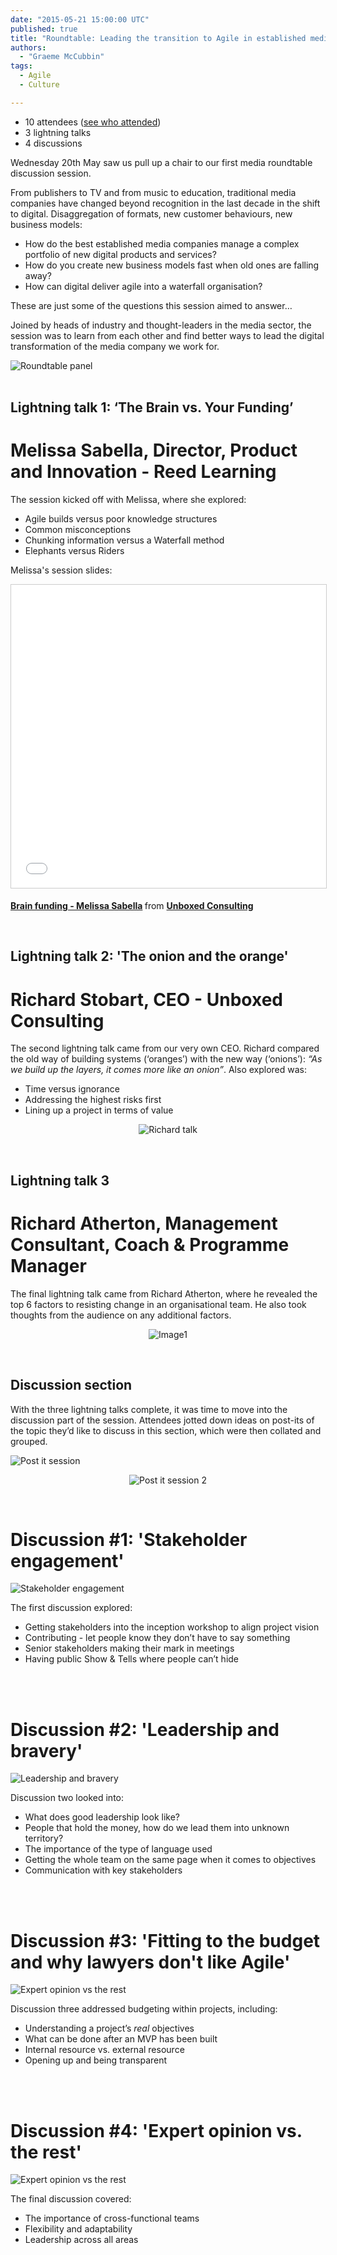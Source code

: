 ```yaml
---
date: "2015-05-21 15:00:00 UTC"
published: true
title: "Roundtable: Leading the transition to Agile in established media companies"
authors:
  - "Graeme McCubbin"
tags:
  - Agile
  - Culture

---
```


* 10 attendees ([see who attended](https://drive.google.com/file/d/0B2NhOcmmEbFZWi1odC1fVURBMXc/view?usp=sharing))
* 3 lightning talks
* 4 discussions

Wednesday 20th May saw us pull up a chair to our first media roundtable discussion session.

From publishers to TV and from music to education, traditional media companies have changed beyond recognition in the last decade in the shift to digital. Disaggregation of formats, new customer behaviours, new business models:

* How do the best established media companies manage a complex portfolio of new digital products and services?
* How do you create new business models fast when old ones are falling away?
* How can digital deliver agile into a waterfall organisation?

These are just some of the questions this session aimed to answer…

Joined by heads of industry and thought-leaders in the media sector, the session was to learn from each other and find better ways to lead the digital transformation of the media company we work for.

<img src="http://bit.ly/1Gs0oxM" alt="Roundtable panel">
<br/>
<br/>

## Lightning talk 1: ‘The Brain vs. Your Funding’
<h1>Melissa Sabella, Director, Product and Innovation - Reed Learning</h1>
The session kicked off with Melissa, where she explored:

* Agile builds versus poor knowledge structures
* Common misconceptions
* Chunking information versus a Waterfall method
* Elephants versus Riders


Melissa's session slides:
<p align="center"><iframe src="//www.slideshare.net/slideshow/embed_code/key/mDLtOGAzSXeFdz" width="595" height="485" frameborder="0" marginwidth="0" marginheight="0" scrolling="no" style="border:1px solid #CCC; border-width:1px; margin-bottom:5px; max-width: 100%;" allowfullscreen> </iframe> <div style="margin-bottom:5px"> <strong> <a href="//www.slideshare.net/UBXD/brain-funding-melissa-sabella" title="Brain funding - Melissa Sabella" target="_blank">Brain funding - Melissa Sabella</a> </strong> from <strong><a href="//www.slideshare.net/UBXD" target="_blank">Unboxed Consulting</a></strong> </div></p>
<br/>


## Lightning talk 2: 'The onion and the orange'
<h1>Richard Stobart, CEO - Unboxed Consulting</h1>

The second lightning talk came from our very own CEO. Richard compared the old way of building systems (‘oranges’) with the new way (‘onions’): <i>“As we build up the layers, it comes more like an onion”</i>. Also explored was:

* Time versus ignorance
* Addressing the highest risks first
* Lining up a project in terms of value

<p align="center"><img src="http://bit.ly/1cvUAGS" alt="Richard talk"></p>
<br/>


## Lightning talk 3
<h1>Richard Atherton, Management Consultant, Coach & Programme Manager</h1>

The final lightning talk came from Richard Atherton, where he revealed the top 6 factors to resisting change in an organisational team. He also took thoughts from the audience on any additional factors.

<p align="center"><img src="http://bit.ly/1EZGYec" alt="Image1"></p>
<br/>

## Discussion section

With the three lightning talks complete, it was time to move into the discussion part of the session. Attendees jotted down ideas on post-its of the topic they’d like to discuss in this section, which were then collated and grouped.

<img src="http://bit.ly/1Hk2cVE" alt="Post it session">

<p align="center"><img src="http://bit.ly/1Ahkr12" alt="Post it session 2"></p>
<br/>

<h1>Discussion #1: 'Stakeholder engagement'</h1>
<img src="http://bit.ly/1Anf1Bg" alt="Stakeholder engagement">

The first discussion explored:

* Getting stakeholders into the inception workshop to align project vision
* Contributing - let people know they don’t have to say something
* Senior stakeholders making their mark in meetings
* Having public Show & Tells where people can’t hide
<br/>
<br/>

<h1>Discussion #2: 'Leadership and bravery'</h1>
<img src="http://bit.ly/1PyBhio" alt="Leadership and bravery">

Discussion two looked into:

* What does good leadership look like?
* People that hold the money, how do we lead them into unknown territory?
* The importance of the type of language used
* Getting the whole team on the same page when it comes to objectives
* Communication with key stakeholders
<br/>
<br/>

<h1>Discussion #3: 'Fitting to the budget and why lawyers don't like Agile'</h1>
<img src="http://bit.ly/1HvQfP3" alt="Expert opinion vs the rest">

Discussion three addressed budgeting within projects, including:

* Understanding a project’s *real* objectives
* What can be done after an MVP has been built
* Internal resource vs. external resource
* Opening up and being transparent
<br/>
<br/>

<h1>Discussion #4: 'Expert opinion vs. the rest'</h1>
<img src="http://bit.ly/1GrW41u" alt="Expert opinion vs the rest">

The final discussion covered:

* The importance of cross-functional teams
* Flexibility and adaptability
* Leadership across all areas
